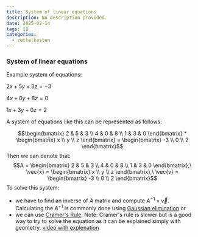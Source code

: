 ```yaml
---
title: System of linear equations
description: No description provided.
date: 2025-02-14
tags: []
categories:
  - zettelkasten
---
```


### System of linear equations

Example system of equations:

$2x + 5y + 3z = -3$

$4x + 0y + 8z = 0$

$1x + 3y + 0z = 2$

A system of equations like this can be represented as follows:

$$\begin{bmatrix} 2 & 5 & 3 \\ 4 & 0 & 8 \\ 1 & 3 & 0 \end{bmatrix} * \begin{bmatrix} x \\ y \\ z \end{bmatrix} = 
\begin{bmatrix} -3 \\ 0 \\ 2 \end{bmatrix}$$
Then we can denote that:
$$A = \begin{bmatrix} 2 & 5 & 3 \\ 4 & 0 & 8 \\ 1 & 3 & 0 \end{bmatrix},\ 
\vec{x} = \begin{bmatrix} x \\ y \\ z \end{bmatrix},\ 
\vec{v} = \begin{bmatrix} -3 \\ 0 \\ 2 \end{bmatrix}$$
To solve this system:
- we have to find an inverse of $A$ matrix and compute $A^{-1} \times \vec{v}$. Calculating the $A^{-1}$ is commonly done using [Gaussian elimination](Gaussian%20elimination.md)
or 
- we can use [Cramer's Rule](Cramer's%20Rule.md). Note: Cramer's rule is slower but is a good way to try to solve the equation as it can be explained simply with geometry. [video with explenation](https://www.youtube.com/watch?v=jBsC34PxzoM&list=PLZHQObOWTQDPD3MizzM2xVFitgF8hE_ab&index=12)

